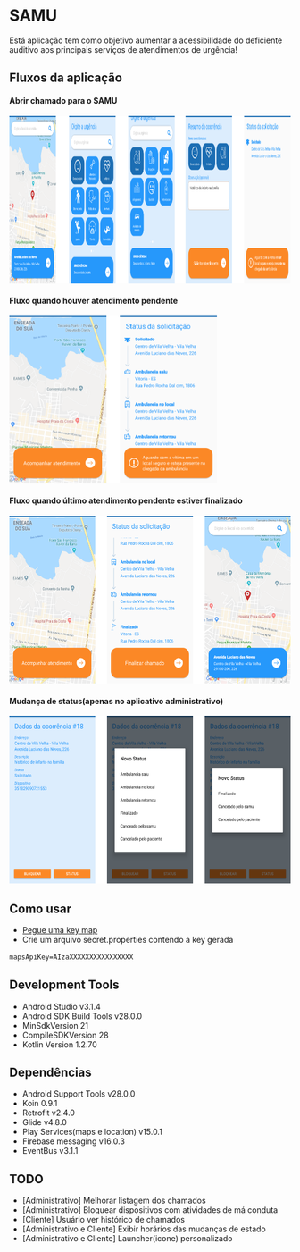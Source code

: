 ﻿# SAMU
Está aplicação tem como objetivo aumentar a acessibilidade do deficiente auditivo aos principais serviços de atendimentos de urgência!

## Fluxos da aplicação
#### Abrir chamado para o SAMU
<img src="wiki/fluxo_abrir_chamada.png" height="300"/>

#### Fluxo quando houver atendimento pendente
<img src="wiki/atendimento_pendente.png" height="300"/>

#### Fluxo quando último atendimento pendente estiver finalizado
<img src="wiki/atendimento_finalizado.png" height="300"/>

#### Mudança de status(apenas no aplicativo administrativo)
<img src="wiki/adm_alterar_status.png" height="300"/>


## Como usar
* [Pegue uma key map][map-key]
* Crie um arquivo secret.properties contendo a key gerada
```xml
mapsApiKey=AIzaXXXXXXXXXXXXXXXX
```

## Development Tools
* Android Studio v3.1.4
* Android SDK Build Tools v28.0.0
* MinSdkVersion 21
* CompileSDKVersion 28
* Kotlin Version 1.2.70

## Dependências
* Android Support Tools v28.0.0
* Koin 0.9.1
* Retrofit v2.4.0
* Glide v4.8.0
* Play Services(maps e location) v15.0.1
* Firebase messaging v16.0.3
* EventBus v3.1.1

## TODO
* [Administrativo] Melhorar listagem dos chamados
* [Administrativo] Bloquear dispositivos com atividades de má conduta
* [Cliente] Usuário ver histórico de chamados
* [Administrativo e Cliente] Exibir horários das mudanças de estado
* [Administrativo e Cliente] Launcher(icone) personalizado


[map-key]: https://developers.google.com/maps/documentation/android-sdk/signup